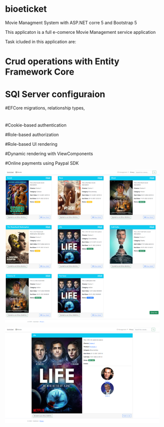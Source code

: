 


# bioeticket
Movie Managment System with ASP.NET corre 5 and Bootstrap 5

This applicaton is a full e-comerce   Movie Management service application 

Task icluded in this application are:
# Crud operations with Entity Framework Core
# SQl Server configuraion

#EFCore migrations, relationship types, 
#
#Cookie-based authentication

#Role-based authorization

#Role-based UI rendering

#Dynamic rendering with ViewComponents

#Online payments using Paypal SDK

![alt text](https://github.com/emabistar/bioeticket/blob/master/movies.png)

![alt text](https://github.com/emabistar/bioeticket/blob/master/movieDetails.png)



